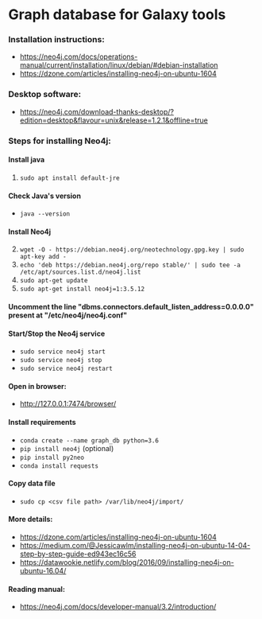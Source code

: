 # Graph database for Galaxy tools

### Installation instructions:
- https://neo4j.com/docs/operations-manual/current/installation/linux/debian/#debian-installation
- https://dzone.com/articles/installing-neo4j-on-ubuntu-1604

### Desktop software:
- https://neo4j.com/download-thanks-desktop/?edition=desktop&flavour=unix&release=1.2.1&offline=true

### Steps for installing Neo4j:

#### Install java
1. ```sudo apt install default-jre```

#### Check Java's version
- ```java --version```

#### Install Neo4j
2. ```wget -O - https://debian.neo4j.org/neotechnology.gpg.key | sudo apt-key add -```
3. ```echo 'deb https://debian.neo4j.org/repo stable/' | sudo tee -a /etc/apt/sources.list.d/neo4j.list```
4. ```sudo apt-get update```
5. ```sudo apt-get install neo4j=1:3.5.12```

#### Uncomment the line "dbms.connectors.default_listen_address=0.0.0.0" present at "/etc/neo4j/neo4j.conf"

#### Start/Stop the Neo4j service
- ```sudo service neo4j start```
- ```sudo service neo4j stop```
- ```sudo service neo4j restart```

#### Open in browser:
- http://127.0.0.1:7474/browser/

#### Install requirements
- ```conda create --name graph_db python=3.6```
- ```pip install neo4j``` (optional)
- ```pip install py2neo```
- ```conda install requests```

#### Copy data file
-  ```sudo cp <csv file path> /var/lib/neo4j/import/```

#### More details:
- https://dzone.com/articles/installing-neo4j-on-ubuntu-1604
- https://medium.com/@Jessicawlm/installing-neo4j-on-ubuntu-14-04-step-by-step-guide-ed943ec16c56
- https://datawookie.netlify.com/blog/2016/09/installing-neo4j-on-ubuntu-16.04/

#### Reading manual:
- https://neo4j.com/docs/developer-manual/3.2/introduction/
